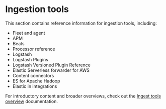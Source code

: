 # Ingestion tools

This section contains reference information for ingestion tools, including:

* Fleet and agent
* APM
* Beats
* Processor reference
* Logstash
* Logstash Plugins
* Logstash Versioned Plugin Reference
* Elastic Serverless forwarder for AWS
* Content connectors
* ES for Apache Hadoop
* Elastic in integrations

For introductory content and broader overviews, check out the [Ingest tools overview](/manage-data/ingest/tools.md) documentation.

